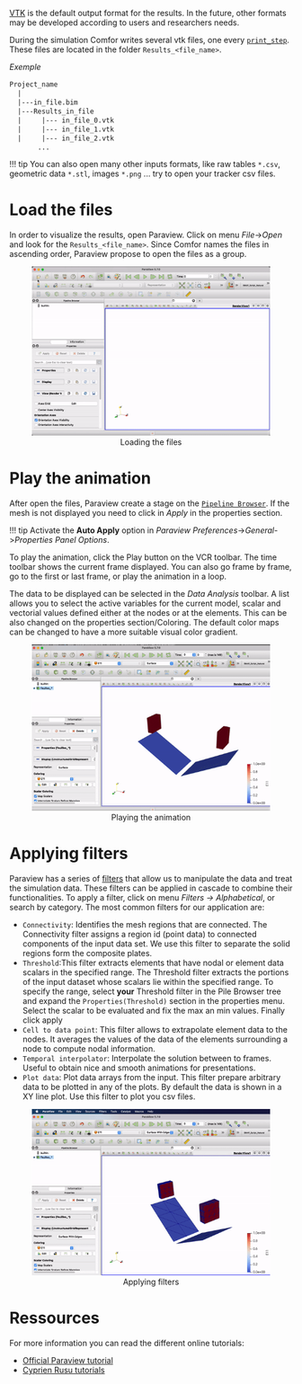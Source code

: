 [VTK](http://www.vtk.org/VTK/img/file-formats.pdf) is the default output format for the results. In the future, other formats may be developed according to users and researchers needs.

During the simulation Comfor writes several vtk files, one every [`print_step`](user_preprocessing.md#control). These files are located in the folder `Results_<file_name>`.

_Exemple_

```console
Project_name
  |
  |---in_file.bim
  |---Results_in_file
  |     |--- in_file_0.vtk
  |     |--- in_file_1.vtk
  |     |--- in_file_2.vtk
       ...
```

!!! tip
    You can also open many other inputs formats, like raw tables `*.csv`, geometric data `*.stl`, images `*.png` ... try to open your tracker csv files.

# Load the files

In order to visualize the results, open Paraview. Click on menu _File_->_Open_ and look for the `Results_<file_name>`. Since Comfor names the files in ascending order, Paraview propose to open the files as a group.

<div style="text-align:center;">
    <figure>
        <img src="../../assets/img/open_vtk.gif" alt="Logo">
        <figcaption>Loading the files</figcaption>
    </figure>
</div>

# Play the animation

After open the files, Paraview create a stage on the [`Pipeline Browser`](https://www.paraview.org/ParaView/index.php/Pipeline_Browser_Ideas). If the mesh is not displayed you need to click in _Apply_ in the properties section.

!!! tip
    Activate the **Auto Apply** option in _Paraview Preferences_->_General_->_Properties Panel Options_.
    
To play the animation, click the Play button on the VCR toolbar. The time toolbar shows the current frame displayed. You can also go frame by frame, go to the first or last frame, or play the animation in a loop.

The data to be displayed can be selected in the _Data Analysis_ toolbar. A list allows you to select the active variables for the current model, scalar and vectorial values defined either at the nodes or at the elements. This can be also changed on the properties section/Coloring. The default color maps can be changed to have a more suitable visual color gradient.

<div style="text-align:center;">
    <figure>
        <img src="../../assets/img/play_vtk.gif">
        <figcaption>Playing the animation</figcaption>
    </figure>
</div>

# Applying filters

Paraview has a series of [filters](https://www.paraview.org/Wiki/ParaView/Users_Guide/List_of_filters) that allow us to manipulate the data and treat the simulation data. These filters can be applied in cascade to combine their functionalities. To apply a filter, click on menu _Filters -> Alphabetical_, or search by category. The most common filters for our application are:

- `Connectivity`: Identifies the mesh regions that are connected. The Connectivity filter assigns a region id (point data) to connected components of the input data set. We use this filter to separate the solid regions form the composite plates.
- `Threshold`:This filter extracts elements that have nodal or element data scalars in the specified range. The Threshold filter extracts the portions of the input dataset whose scalars lie within the specified range. To specify the range, select **your** Threshold filter in the Pile Browser tree and expand the `Properties(Threshold)` section in the properties menu. Select the scalar to be evaluated and fix the max an min values. Finally click apply
- `Cell to data point`: This filter allows to extrapolate element data to the nodes. It averages the values of the data of the elements surrounding a node to compute nodal information.
- `Temporal interpolator`: Interpolate the solution between to frames. Useful to obtain nice and smooth animations for presentations.
- `Plot data`: Plot data arrays from the input. This filter prepare arbitrary data to be plotted in any of the plots. By default the data is shown in a XY line plot. Use this filter to plot you csv files.

<div style="text-align:center;">
    <figure>
        <img src="../../assets/img/filter_vtk.gif">
        <figcaption>Applying filters</figcaption>
    </figure>
</div>

# Ressources

For more information you can read the different online tutorials:

- [Official Paraview tutorial ](https://www.paraview.org/Wiki/The_ParaView_Tutorial)
- [Cyprien Rusu tutorials](https://youtube.com/playlist?list=PLvkU6i2iQ2fpcVsqaKXJT5Wjb9_ttRLK-)
